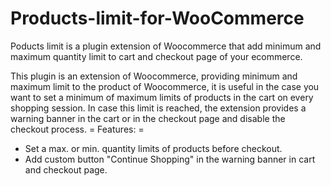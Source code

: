 # Products-limit-for-WooCommerce
Poducts limit is a plugin extension of Woocommerce that add minimum and maximum quantity limit to cart and checkout page of your ecommerce.

This plugin is an extension of Woocommerce, providing minimum and maximum limit to the product of Woocommerce, 
it is useful in the case you want to set a minimum of maximum limits of products in the cart on every shopping session. 
In case this limit is reached, the extension provides a warning banner in the cart or in the checkout page and disable the checkout process. 
= Features: =
* Set a max. or min. quantity limits of products before checkout.
* Add custom button "Continue Shopping" in the warning banner in cart and checkout page.
